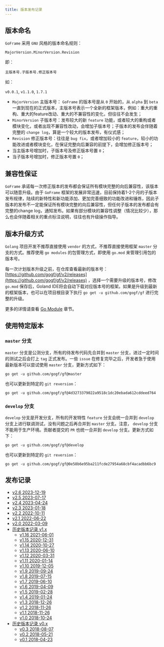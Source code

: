 ```yaml
---
title: 版本发布记录
---
```


## 版本命名

`GoFrame` 采用 `GNU` 风格的版本命名规则：

`MajorVersion.MinorVersion.Revision`

即：

`主版本号.子版本号.修正版本号`

如：

`v0.0.1`, `v1.1.0`, `1.7.1`

- `MajorVersion` 主版本号： `GoFrame` 的版本号是从 `0` 开始的，从 `alpha` 到 `beta` 一直到现在的正式版本，主版本号表示一个全新的框架版本，例如：重大的重构、重大的feature改动、重大的不兼容性的变化，但往往不会发生；
- `MinorVersion` 子版本号：发布较大的新 `feature` 功能，或者较大的重构或者模块变化，或者出现不兼容性改动，会增加子版本号；子版本的发布会伴随着完整的 `change log`，算是一个较大的版本发布，有仪式感；
- `Revision` 修正版本号：往往是 `bug fix`，或者增加较小的 `feature`，较小的功能改进或者模块变化，在保证完整向后兼容的前提下，会增加修正版本号；
- 当主版本号增加时，子版本号及修正版本号置 `0`；
- 当子版本号增加时，修正版本号置 `0`；

## 兼容性保证

`GoFrame` 承诺每一次修正版本的发布都会保证所有模块完整的向后兼容性，该版本可以随意升级。由于 `GoFrame` 框架的发展非常迅速，目前保持着1-2个月的子版本发布规律，陆续的新特性和新功能添加、更加完善细致的功能改进和锤炼，因此子版本的发布不一定能保证所有模块完整的向后兼容性，但任何子版本的发布都会有完整的change log，通知发布。如果有部分模块的兼容性调整（情况比较少），那么也会伴随着相关的重点标注说明，往往也有升级操作指导。

## 版本升级方式

`Golang` 项目开发不推荐直接使用 `vendor` 的方式，不推荐直接使用框架 `master` 分支的方式。推荐使用 `go modules` 的包管理方式，即使用 `go.mod` 来管理引用包的版本号。

每一次计划版本升级之前，在仓库查看最新的版本号： [https://github.com/gogf/gf/v2/releases](https://github.com/gogf/gf/v2/releases) ，选择一个需要升级的版本号，修改 `go.mod` 保存后，Goland IDE将会自动下载对应版本号的框架。如果是升级到最新的框架版本，也可以在项目根目录下执行 `go get -u github.com/gogf/gf` 进行完整的升级。

更多的详情请查看 [Go Module](/docs/项目开发/准备工作/Go%20Module) 章节。

## 使用特定版本

### `master` 分支

`master` 分支是公测分支，所有的待发布代码先合并到 `master` 分支，进过一定时间的测试之后会打上 `tag` 正式发布。一些 `issue` 在修复完毕之后，开发者急于使用最新版本可以尝试使用 `master` 分支，更新方式如下：

```
go get -u github.com/gogf/gf@master
```

也可以更新到特定的 `git reversion`：

```
go get -u github.com/gogf/gf@4d3273379022a9518c1dc20ebada612cddeed764
```

### `develop` 分支

`develop` 分支是开发分支，所有的开发特性 `feature` 分支会统一合并到 `develop` 分支上进行联调测试，没有问题之后再合并到 `master` 分支。注意， `develop` 分支不能用于生产环境。贡献者提交的 `PR` 也统一合并到 `develop` 分支。更新方式如下：

```
go get -u github.com/gogf/gf@develop
```

也可以更新到特定的 `git reversion`：

```
go get -u github.com/gogf/gf@0e58b6e95ba211fcde27954a68cbf4acadbb6bc9
```

## 发布记录

- [v2.6 2023-12-19](/docs/版本发布记录/v2.6%202023-12-19)
- [v2.5 2023-07-17](/docs/版本发布记录/v2.5%202023-07-17)
- [v2.4 2023-04-24](/docs/版本发布记录/v2.4%202023-04-24)
- [v2.3 2023-01-18](/docs/版本发布记录/v2.3%202023-01-18)
- [v2.2 2022-10-11](/docs/版本发布记录/v2.2%202022-10-11)
- [v2.1 2022-06-22](/docs/版本发布记录/v2.1%202022-06-22)
- [v2.0 2022-03-09](/docs/版本发布记录/v2.0%202022-03-09)
- [历史版本记录 v1.x](/docs/版本发布记录/历史版本记录%20v1.x/历史版本记录%20v1.x)
  - [v1.16 2021-06-01](/docs/版本发布记录/历史版本记录%20v1.x/v1.16%202021-06-01)
  - [v1.15 2020-12-31](/docs/版本发布记录/历史版本记录%20v1.x/v1.15%202020-12-31)
  - [v1.14 2020-10-27](/docs/版本发布记录/历史版本记录%20v1.x/v1.14%202020-10-27)
  - [v1.13 2020-06-10](/docs/版本发布记录/历史版本记录%20v1.x/v1.13%202020-06-10)
  - [v1.12 2020-03-31](/docs/版本发布记录/历史版本记录%20v1.x/v1.12%202020-03-31)
  - [v1.11 2020-01-14](/docs/版本发布记录/历史版本记录%20v1.x/v1.11%202020-01-14)
  - [v1.10 2019-12-05](/docs/版本发布记录/历史版本记录%20v1.x/v1.10%202019-12-05)
  - [v1.9 2019-09-24](/docs/版本发布记录/历史版本记录%20v1.x/v1.9%202019-09-24)
  - [v1.8 2019-07-15](/docs/版本发布记录/历史版本记录%20v1.x/v1.8%202019-07-15)
  - [v1.7 2019-06-10](/docs/版本发布记录/历史版本记录%20v1.x/v1.7%202019-06-10)
  - [v1.6 2019-04-09](/docs/版本发布记录/历史版本记录%20v1.x/v1.6%202019-04-09)
  - [v1.5 2019-02-28](/docs/版本发布记录/历史版本记录%20v1.x/v1.5%202019-02-28)
  - [v1.4 2019-01-24](/docs/版本发布记录/历史版本记录%20v1.x/v1.4%202019-01-24)
  - [v1.3 2018-12-26](/docs/版本发布记录/历史版本记录%20v1.x/v1.3%202018-12-26)
  - [v1.2 2018-11-26](/docs/版本发布记录/历史版本记录%20v1.x/v1.2%202018-11-26)
  - [v1.1 2018-11-26](/docs/版本发布记录/历史版本记录%20v1.x/v1.1%202018-11-26)
  - [v1.0 2018-10-24](/docs/版本发布记录/历史版本记录%20v1.x/v1.0%202018-10-24)
- [历史版本记录 v0.x](/docs/版本发布记录/历史版本记录%20v0.x/历史版本记录%20v0.x)
  - [v0.3 2018-08-07](/docs/版本发布记录/历史版本记录%20v0.x/v0.3%202018-08-07)
  - [v0.2 2018-05-21](/docs/版本发布记录/历史版本记录%20v0.x/v0.2%202018-05-21)
  - [v0.1 2018-04-23](/docs/版本发布记录/历史版本记录%20v0.x/v0.1%202018-04-23)